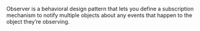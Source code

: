 Observer is a behavioral design pattern that lets you define a subscription mechanism to notify multiple objects about any events that happen to the object they’re observing.

